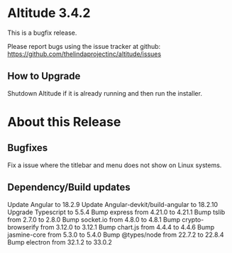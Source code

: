 # Altitude 3.4.2

This is a bugfix release.

Please report bugs using the issue tracker at github: https://github.com/thelindaprojectinc/altitude/issues

## How to Upgrade
Shutdown Altitude if it is already running and then run the installer.

# About this Release

## Bugfixes
Fix a issue where the titlebar and menu does not show on Linux systems.

## Dependency/Build updates

Update Angular to 18.2.9
Update Angular-devkit/build-angular to 18.2.10
Upgrade Typescript to 5.5.4
Bump express from 4.21.0 to 4.21.1
Bump tslib from 2.7.0 to 2.8.0
Bump socket.io from 4.8.0 to 4.8.1
Bump crypto-browserify from 3.12.0 to 3.12.1
Bump chart.js from 4.4.4 to 4.4.6
Bump jasmine-core from 5.3.0 to 5.4.0
Bump @types/node from 22.7.2 to 22.8.4
Bump electron from 32.1.2 to 33.0.2
